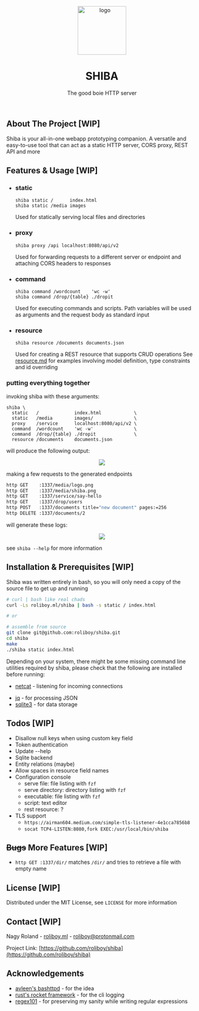 <p align="center">
  <a href="https://github.com/roliboy/shiba">
    <img src="images/logo.png" alt="logo" width="128" height="128">
  </a>
  <h1 align="center">SHIBA</h1>
  <p align="center">
    The good boie HTTP server
  </p>
</p>

<br />


## About The Project [WIP]

Shiba is your all-in-one webapp prototyping companion. A versatile and easy-to-use tool that can act as a static HTTP server, CORS proxy, REST API and more

<!-- TL;DR of how it compares to other frameworks? -->
<!-- shiba is intended to be used exclusively in the prototyping phase -->
<!-- fail fast and fail safe mentality? -->
<!-- developing a rest api backend in <insert language> for days vs spinning up some shiba resources in seconds; even if the project is doomed to fail you didn't spend time on implementing something that can be closely aproximated -->


## Features & Usage [WIP]

<!-- TODO: more relevant example / full app -->

- ### static
  ```plaintext
  shiba static /      index.html
  shiba static /media images
  ```
  Used for statically serving local files and directories
  
- ### proxy
  ```plaintext
  shiba proxy /api localhost:8080/api/v2
  ```
  Used for forwarding requests to a different server or endpoint and attaching CORS headers to responses

- ### command
  ```plaintext
  shiba command /wordcount    'wc -w'
  shiba command /drop/{table} ./dropit
  ```
  Used for executing commands and scripts. Path variables will be used as arguments and the request body as standard input

- ### resource
  ```plaintext
  shiba resource /documents documents.json
  ```
  Used for creating a REST resource that supports CRUD operations
  See [resource.md](examples/resource.md) for examples involving model definition, type constraints and id overriding

### putting everything together
invoking shiba with these arguments:
```plaintext
shiba \
  static   /             index.html            \
  static   /media        images/               \
  proxy    /service      localhost:8080/api/v2 \
  command  /wordcount    'wc -w'               \
  command  /drop/{table} ./dropit              \
  resource /documents    documents.json 
```
will produce the following output:
<div align="center">
  <img src="images/startup.png">
</div>

<!-- - `σ` (sigma): static file
- `Σ` (uppercase sigma): static directory
- `ψ` (psi): proxy
- `λ` (lambda): command
- `δ` (delta): resource -->

making a few requests to the generated endpoints

```bash
http GET    :1337/media/logo.png
http GET    :1337/media/shiba.png
http GET    :1337/service/say-hello
http GET    :1337/drop/users
http POST   :1337/documents title="new document" pages:=256
http DELETE :1337/documents/2
```

will generate these logs:

<div align="center">
  <img src="images/logs.png">
</div>

see `shiba --help` for more information


## Installation & Prerequisites [WIP]

Shiba was written entirely in bash, so you will only need a copy of the source file to get up and running

```bash
# curl | bash like real chads
curl -Ls roliboy.ml/shiba | bash -s static / index.html

# or

# assemble from source
git clone git@github.com:roliboy/shiba.git
cd shiba
make
./shiba static index.html
```

Depending on your system, there might be some missing command line utilities required by shiba, please check that the following are installed before running:
- [netcat](http://netcat.sourceforge.net) - listening for incoming connections
<!-- - [socat](http://www.dest-unreach.org/socat) -->
- [jq](https://stedolan.github.io/jq) - for processing JSON
- [sqlite3](https://github.com/sqlite/sqlite) - for data storage

## Todos [WIP]

- Disallow null keys when using custom key field
- Token authentication
- Update --help
- Sqlite backend
- Entity relations (maybe)
- Allow spaces in resource field names
- Configuration console
  - serve file: file listing with `fzf`
  - serve directory: directory listing with `fzf`
  - executable: file listing with `fzf`
  - script: text editor
  - rest resource: ?
- TLS support
  - `https://airman604.medium.com/simple-tls-listener-4e1cca7856b8`
  - `socat TCP4-LISTEN:8080,fork EXEC:/usr/local/bin/shiba`


## ~~Bugs~~ More Features [WIP]

- `http GET :1337/dir/` matches `/dir/` and tries to retrieve a file with empty name


## License [WIP]

Distributed under the MIT License, see `LICENSE` for more information


## Contact [WIP]

Nagy Roland - [roliboy.ml](https://roliboy.ml) - roliboy@protonmail.com

Project Link: [https://github.com/roliboy/shiba](https://github.com/roliboy/shiba)


## Acknowledgements
* [avleen's bashttpd](https://github.com/avleen/bashttpd) - for the idea
* [rust's rocket framework](https://rocket.rs) - for the cli logging
* [regex101](https://regex101.com/) - for preserving my sanity while writing regular expressions

